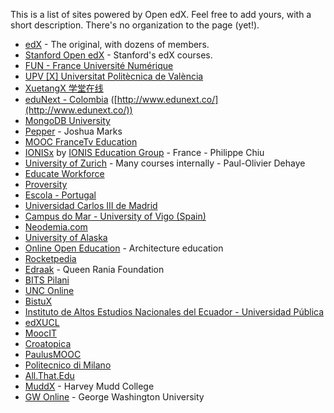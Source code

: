 This is a list of sites powered by Open edX.  Feel free to add yours, with a short description.  There's no organization to the page (yet!).

* [edX](http://edx.org) - The original, with dozens of members.
* [Stanford Open edX](https://class.stanford.edu/) - Stanford's edX courses.
* [FUN - France Université Numérique](https://www.france-universite-numerique-mooc.fr/)
* [UPV [X] Universitat Politècnica de València](http://edx.upv.es/)
* [XuetangX 学堂在线](http://www.xuetangx.com/)
* [eduNext - Colombia](http://edx.edunext.co/) ([http://www.edunext.co/](http://www.edunext.co/))
* [MongoDB University](https://education.mongodb.com/)
* [Pepper](http://pepperpd.com) - Joshua Marks
* [MOOC FranceTv Education](http://mooc.francetveducation.fr/)
* [IONISx](https://ionisx.com) by [IONIS Education Group](http://www.ionis-group.com) - France - Philippe Chiu
* [University of Zurich](http://www.edx.uzh.ch) - Many courses internally - Paul-Olivier Dehaye 
* [Educate Workforce](https://educateworkforce.com/)
* [Proversity](http://proversity.org)
* [Escola - Portugal](http://cursos.escola.org)
* [Universidad Carlos III de Madrid](http://spoc.uc3m.es)
* [Campus do Mar - University of Vigo (Spain)](http://edx.campusdomar.es)
* [Neodemia.com](https://neodemia.com)
* [University of Alaska](http://edx.alaska.edu)
* [Online Open Education](http://www.ooed.org/) - Architecture education
* [Rocketpedia](http://rocketpedia.org/)
* [Edraak](https://edraak.org/) - Queen Rania Foundation
* [BITS Pilani](http://any-learn.bits-pilani.ac.in/)
* [UNC Online](https://mooc.northcarolina.edu/)
* [BistuX](http://x.bistu.edu.cn)
* [Instituto de Altos Estudios Nacionales del Ecuador - Universidad Pública](http://upex.iaen.edu.ec)
* [edXUCL](http://edx.ucl.br/)
* [MoocIT](http://learn-moocit.fr/)
* [Croatopica](http://croatopica.net/)
* [PaulusMOOC](https://paulusmooc.org)
* [Politecnico di Milano](https://www.pok.polimi.it/)
* [All.That.Edu](http://www.allthatedu.com/)
* [MuddX](http://muddx.com) - Harvey Mudd College
* [GW Online](http://openedx.seas.gwu.edu/) - George Washington University